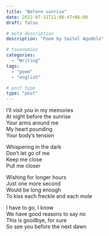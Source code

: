 ```yaml
---
title: "Before sunrise"
date: 2022-07-31T11:06:47+06:00
draft: false

# meta description
description: "Poem by Saitel Agudelo"

# taxonomies
categories: 
  - "Writing"
tags:
  - "poem"
  - "english"

# post type
type: "post"
---
```


I’ll visit you in my memories \
At night before the sunrise \
Your arms around me \
My heart pounding \
Your body’s tension

Whispering in the dark \
Don’t let go of me \
Keep me close \
Pull me closer 

Wishing for longer hours \
Just one more second \
Would be long enough \
To kiss each freckle and each mole

I have to go, I know \
We have good reasons to say no \
This is goodbye, for sure \
So see you before the next dawn
